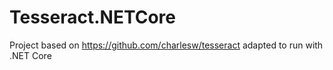 # Tesseract.NETCore

Project based on https://github.com/charlesw/tesseract adapted to run with .NET Core


